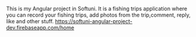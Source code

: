This is my Angular project in Softuni. It is a fishing trips application where you can record your fishing trips, add photos from the trip,comment, reply, like and other stuff. https://softuni-angular-project-dev.firebaseapp.com/home

